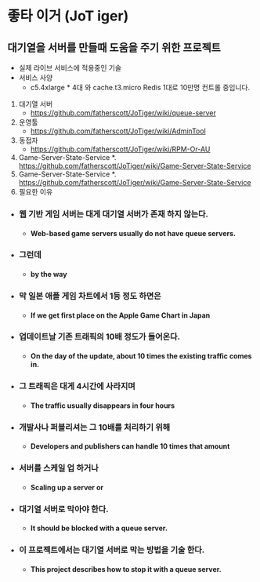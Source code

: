 좋타 이거 (JoT iger)
=============
대기열을 서버를 만들때 도움을 주기 위한 프로젝트
-------------
* 실제 라이브 서비스에 적용중인 기술
* 서비스 사양
  * c5.4xlarge * 4대 와 cache.t3.micro Redis 1대로 10만명 컨트롤 중입니다.
1. 대기열 서버
   * https://github.com/fatherscott/JoTiger/wiki/queue-server
2. 운영툴 
   * https://github.com/fatherscott/JoTiger/wiki/AdminTool
3. 동접자
   * https://github.com/fatherscott/JoTiger/wiki/RPM-Or-AU
4. Game-Server-State-Service
   *. https://github.com/fatherscott/JoTiger/wiki/Game-Server-State-Service
5. Game-Server-State-Service
   *. https://github.com/fatherscott/JoTiger/wiki/Game-Server-State-Service
6. 필요한 이유
  * ### 웹 기반 게임 서버는 대게 대기열 서버가 존재 하지 않는다. 
    * #### Web-based game servers usually do not have queue servers. 
  * ### 그런데 
    * #### by the way
  * ### 막 일본 애플 게임 차트에서 1등 정도 하면은 
    * #### If we get first place on the Apple Game Chart in Japan
  * ### 업데이트날 기존 트래픽의 10배 정도가 들어온다. 
    * #### On the day of the update, about 10 times the existing traffic comes in.
  * ### 그 트래픽은 대게 4시간에 사라지며 
    * #### The traffic usually disappears in four hours
  * ### 개발사나 퍼블리셔는 그 10배를 처리하기 위해 
    * #### Developers and publishers can handle 10 times that amount
  * ### 서버를 스케일 업 하거나 
    * #### Scaling up a server or
  * ### 대기열 서버로 막아야 한다.
    * #### It should be blocked with a queue server.
  * ### 이 프로젝트에서는 대기열 서버로 막는 방법을 기술 한다.
    * #### This project describes how to stop it with a queue server.

